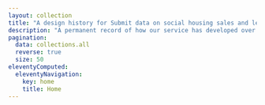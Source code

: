 ```yaml
---
layout: collection
title: "A design history for Submit data on social housing sales and lettings (aka CORE)"
description: "A permanent record of how our service has developed over time."
pagination:
  data: collections.all
  reverse: true
  size: 50
eleventyComputed:
  eleventyNavigation:
    key: home
    title: Home
---
```

